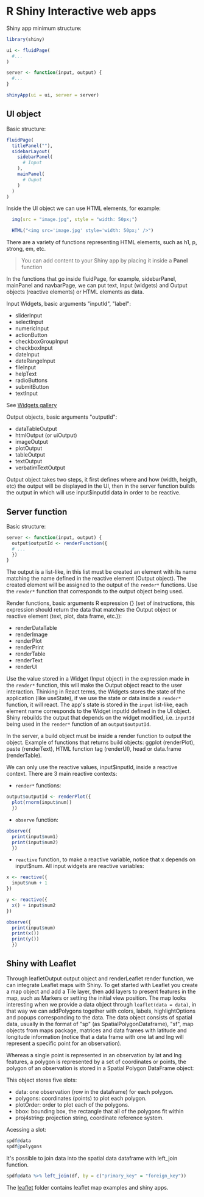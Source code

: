 # R Shiny Interactive web apps

Shiny app minimum structure:

```R
library(shiny)

ui <- fluidPage(
  #...
)

server <- function(input, output) {
  #...
}

shinyApp(ui = ui, server = server)
```

## UI object

Basic structure:

```R
fluidPage(
  titlePanel(""),
  sidebarLayout(
    sidebarPanel(
      # Input
    ),
    mainPanel(
      # Ouput
    )
  )
)
```

Inside the UI object we can use HTML elements, for example:

```R
  img(src = "image.jpg", style = "width: 50px;")
```

```R
  HTML("<img src='image.jpg' style='width: 50px;' />")
```

There are a variety of functions representing HTML elements, such as h1, p, strong, em, etc.

> You can add content to your Shiny app by placing it inside a **Panel** function

In the functions that go inside fluidPage, for example, sidebarPanel, mainPanel and navbarPage, we can
put text, Input (widgets) and Output objects (reactive elements) or HTML elements as data.

Input Widgets, basic arguments "inputId", "label":

- sliderInput
- selectInput
- numericInput
- actionButton
- checkboxGroupInput
- checkboxInput
- dateInput
- dateRangeInput
- fileInput
- helpText
- radioButtons
- submitButton
- textInput

See [Widgets gallery](https://shiny.rstudio.com/gallery/widget-gallery.html)

Output objects, basic arguments "outputId":

- dataTableOutput
- htmlOutput (or uiOutput)
- imageOutput
- plotOutput
- tableOutput
- textOutput
- verbatimTextOutput

Output object takes two steps, it first defines where and how (width, heigth, etc) the output will be displayed in the UI, then in the server function builds the output in which will use input$inputId data in order to be reactive.

## Server function

Basic structure:

```R
server <- function(input, output) {
  output$outputId <- renderFunction({
  # ...
  })
}

```

The output is a list-like, in this list must be created an element with its name matching the name defined in the reactive element (Output object). The created element will be assigned to the output of the `render*` functions. Use the `render*` function that corresponds to the output object being used.

Render functions, basic arguments R expression {} (set of instructions, this expression should return the data that matches the Output object or reactive element (text, plot, data frame, etc.)):

- renderDataTable
- renderImage
- renderPlot
- renderPrint
- renderTable
- renderText
- renderUI

Use the value stored in a Widget (Input object) in the expression made in the `render*` function, this will make the Output object react to the user interaction. Thinking in React terms, the Widgets stores the state of the application (like useState), if we use the state or data inside a `render*` function, it will react. The app's state is stored in the `input` list-like, each element name corresponds to the Widget inputId defined in the UI object. Shiny rebuilds the output that depends on the widget modified, i.e. `inputId` being used in the `render*` function of an `output$outputId`.

In the server, a build object must be inside a render function to output the object. Example of functions that returns build objects: ggplot (renderPlot), paste (renderText), HTML function tag (renderUI), head or data.frame (renderTable).

We can only use the reactive values, input$inputId, inside a reactive context. There are 3 main reactive contexts:

- `render*` functions:

```R
output$outputId <- renderPlot({
  plot(rnorm(input$num))
  })
```

- `observe` function:

```R
observe({
  print(input$num1)
  print(input$num2)
  })
```

- `reactive` function, to make a reactive variable, notice that x depends on input$num. All input widgets are reactive variables:

```R
x <- reactive({
  input$num + 1
})

y <- reactive({
  x() + input$num2
})

observe({
  print(input$num)
  print(x())
  print(y())
  })
```

## Shiny with Leaflet

Through leafletOutput output object and renderLeaflet render function, we can integrate Leaflet maps with Shiny. To get started with Leaflet you create a map object and add a Tile layer, then add layers to present features in the map, such as Markers or setting the initial view position. The map looks interesting when we provide a data object through `leaflet(data = data)`, in that way we can addPolygons together with colors, labels, highlightOptions and popups corresponding to the data. The data object consists of spatial data, usually in the format of "sp" (as SpatialPolygonDataframe), "sf", map objects from maps package, matrices and data frames with latitude and longitude information (notice that a data frame with one lat and lng will represent a specific point for an observation).

Whereas a single point is represented in an observation by lat and lng features, a polygon is represented by a set of coordinates or points, the polygon of an observation is stored in a Spatial Polygon DataFrame object:

This object stores five slots:

- data: one observation (row in the dataframe) for each polygon.
- polygons: coordinates (points) to plot each polygon.
- plotOrder: order to plot each of the polygons.
- bbox: bounding box, the rectangle that all of the polygons fit within
- proj4string: projection string, coordinate reference system.

Acessing a slot:

```R
spdf@data
spdf@polygons
```

It's possible to join data into the spatial data dataframe with left_join function.

```R
spdf@data %>% left_join(df, by = c("primary_key" = "foreign_key"))
```

The [leaflet](/leaflet/) folder contains leaflet map examples and shiny apps.
